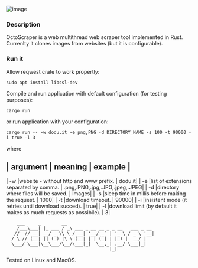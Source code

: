 ![image](https://user-images.githubusercontent.com/6343630/228673532-1777e0bf-eb28-4381-8ae8-093a1688b524.png)

### Description
OctoScraper is a web multithread web scraper tool implemented in Rust. Currenlty it clones images from websites (but it is configurable).

### Run it
Allow reqwest crate to work propertly:
```
sudo apt install libssl-dev
```

Compile and run application with default configuration (for testing purposes):
```
cargo run
```

or run application with your configuration:
```
cargo run -- -w dodu.it -e png,PNG -d DIRECTORY_NAME -s 100 -t 90000 -i true -l 3
```
where 

 | argument | meaning | example |
 --------------------------------
 | -w |website - without http and www prefix. | dodu.it|
 | -e |list of extensions separated by comma. | .png,.PNG,.jpg,.JPG,.jpeg,.JPEG|
 | -d |directory where files will be saved. | Images|
 | -s |sleep time in millis before making the request. | 1000|
 | -t |download timeout. | 90000|
 | -i |insistent mode (it retries until download succed). | true|
 | -l |download limit (by default it makes as much requests as possibile). | 3|


```
    ___     _        __                                
    /___\___| |_ ___ / _\ ___ _ __ __ _ _ __   ___ _ __ 
   //  // __| __/ _ \\ \ / __| '__/ _` | '_ \ / _ \ '__|
  / \_// (__| || (_) |\ \ (__| | | (_| | |_) |  __/ |   
  \___/ \___|\__\___/\__/\___|_|  \__,_| .__/ \___|_|   
                                       |_|              
```    


Tested on Linux and MacOS.
